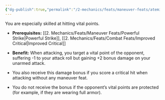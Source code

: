 ```yaml
---
{"dg-publish":true,"permalink":"/2-mechanics/feats/maneuver-feats/atemi-strike/","noteIcon":""}
---
```


You are especially skilled at hitting vital points.

- **Prerequisites:** [[2. Mechanics/Feats/Maneuver Feats/Powerful Strike\|Powerful Strike]], [[2. Mechanics/Feats/Combat Feats/Improved Critical\|Improved Critical]]
    
- **Benefit:** When attacking, you target a vital point of the opponent, suffering -1 to your attack roll but gaining +2 bonus damage on your unarmed attack.
    
- You also receive this damage bonus if you score a critical hit when attacking without any maneuver feat.
    
- You do not receive the bonus if the opponent’s vital points are protected (for example, if they are wearing full armor).